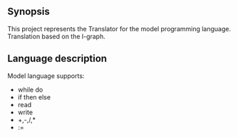 Synopsis
-------------
This project represents the Translator for the model programming language.
Translation based on the l-graph.

Language description
--------------------

Model language supports:
* while do
* if then else
* read
* write
* +,-,/,*
* :=





